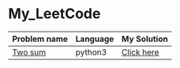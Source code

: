 # My_LeetCode

| Problem name  | Language | My Solution |
| ------------- | ------------- | ------------- |
| [Two sum](https://leetcode.com/problems/two-sum) | python3 | [Click here](https://github.com/ngowran/My_LeetCode/blob/main/Easy/two_sum) |
